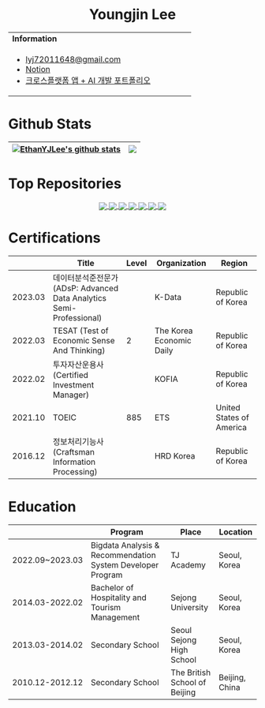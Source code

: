 <h1 align="center">Youngjin Lee</h1>
<table>
  <tbody>
    <tr>
      <td><b>Information</b></td>
      <td width="20%" rowspan="10">
<!--         <img alt="Photo" src="./profile_image.jpg" /> -->
      </td>
    </tr>
    <tr>
      <td>
        <ul>
          <li><a href="mailto:lyj72011648@gmail.com" title="E-mail">lyj72011648@gmail.com</li>
          <li><a href="https://www.notion.so/Home-9e3211a55b694442acbea0113d3cec57" title="Notion">Notion</a></li>
          <li><a href="https://ethanyjlee.github.io/app_data_portfolio.pdf" title="Portfolio">크로스플랫폼 앱 + AI 개발 포트폴리오</a></li>
        </ul>
      </td>
    </tr>
  </tbody>
</table>

<!--
<h1 align="left">Team Projects</h1>
<div align="left">

|| Title | Description | Skills | 
|-----| ------------ | ------------- | ------------- |
| 2023.03 | Semosin | 신발 브랜드, 모델 예측 및 거래 앱 | Flutter, Firestore, Python, Flask, MVVM Pattern |
| 2023.01 | Table Track | 제주도 외식업종 매출액 예측 및 관리 앱 | Flutter, Firestore, Python, Flask |
| 2023.01 | Dr.Oh | 당뇨병, 뇌졸중, 치매 유병률 예측 앱 | R, Flutter, Firestore, MVVM Pattern |
| 2022.11 | Hoping | 캠핑장 공유 서비스 플랫폼 | Spring Boot, MySQL |
| 2022.11 | Hoping | 캠핑장 공유 서비스 플랫폼 | JSP&Servlet, MVC Pattern, MySQL |
| 2022.10 | Noon | 카페 키오스크, 어플, 고객관리시스템 | Java, Swing, MySQL |

</div>
-->

<!-- 
<h1 align="center">Personal Works</h1>

<div align="center">

|| Title | Description | Skills | 
|-----| ------------ | ------------- | ------------- |
| 2022.12 | Scrap Book | 프라이빗 포토 앨범 및 다이어리 작성 어플 | Flutter |

</div> 
-->

# Github Stats
<div align="center">

| <a href=""><img align="center" src="https://github-readme-stats.vercel.app/api?username=EthanYJLee&show_icons=true&include_all_commits=true&theme=buefy&hide_border=true" alt="EthanYJLee's github stats" /></a> | <a href=""><img align="center" src="https://github-readme-stats.vercel.app/api/top-langs/?username=EthanYJLee&layout=compact&theme=buefy&hide_border=true" /></a> |
| ------------- | ------------- |

</div>

# Top Repositories

<div align="center">

<a href="https://github.com/EthanYJLee/Hoping_Java_JSP_Servlet">
  <img align="center" src="https://github-readme-stats.vercel.app/api/pin/?username=EthanYJLee&repo=Hoping_Java_JSP_Servlet&theme=buefy" />
</a>
<a href="https://github.com/EthanYJLee/HaruHabit_Flutter">
  <img align="center" src="https://github-readme-stats.vercel.app/api/pin/?username=EthanYJLee&repo=HaruHabit_Flutter&theme=buefy" />
</a>
<a href="https://github.com/EthanYJLee/SeoulFestival_SwiftUI">
  <img align="center" src="https://github-readme-stats.vercel.app/api/pin/?username=EthanYJLee&repo=SeoulFestival_SwiftUI&theme=buefy" />
</a>
<a href="https://github.com/EthanYJLee/Dr_Oh_Flutter_R">
  <img align="center" src="https://github-readme-stats.vercel.app/api/pin/?username=EthanYJLee&repo=Dr_Oh_Flutter_R&theme=buefy" />
</a>
<a href="https://github.com/EthanYJLee/Semosin_Flutter_RL">
  <img align="center" src="https://github-readme-stats.vercel.app/api/pin/?username=EthanYJLee&repo=Semosin_Flutter_RL&theme=buefy" />
</a>
<a href="https://github.com/EthanYJLee/Noon_Java_Swing">
  <img align="center" src="https://github-readme-stats.vercel.app/api/pin/?username=EthanYJLee&repo=Noon_Java_Swing&theme=buefy" />
</a>
<a href="https://github.com/EthanYJLee/Flutter_BLoC_Movie">
  <img align="center" src="https://github-readme-stats.vercel.app/api/pin/?username=EthanYJLee&repo=Flutter_BLoC_Movie&theme=buefy" />
</a>

</div>



<h1 align="left">Certifications</h1>

| | Title | Level | Organization | Region |
| ----- | ----- | ----- | ----- | ----- |
| 2023.03 | 데이터분석준전문가 (ADsP: Advanced Data Analytics Semi-Professional) | | K-Data | Republic of Korea |
| 2022.03 | TESAT (Test of Economic Sense And Thinking) | 2 | The Korea Economic Daily | Republic of Korea |
| 2022.02 | 투자자산운용사 (Certified Investment Manager) | | KOFIA | Republic of Korea |
| 2021.10 | TOEIC | 885 | ETS | United States of America
| 2016.12 | 정보처리기능사 (Craftsman Information Processing) | | HRD Korea | Republic of Korea |

<h1 align="left">Education</h1>

|| Program | Place | Location |
|----- | ---------- | ----- | ----- |
| 2022.09~2023.03 | Bigdata Analysis & Recommendation System Developer Program | TJ Academy | Seoul, Korea |
| 2014.03-2022.02 | Bachelor of Hospitality and Tourism Management | Sejong University | Seoul, Korea |
| 2013.03-2014.02 | Secondary School | Seoul Sejong High School | Seoul, Korea |
| 2010.12-2012.12 | Secondary School | The British School of Beijing | Beijing, China |

